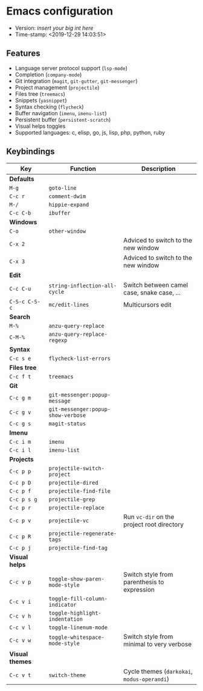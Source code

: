 # Emacs configuration

- Version: _insert your big int here_
- Time-stamp: <2019-12-29 14:03:51>

## Features

- Language server protocol support (`lsp-mode`)
- Completion (`company-mode`)
- Git integration (`magit`, `git-gutter`, `git-messenger`)
- Project management (`projectile`)
- Files tree (`treemacs`)
- Snippets (`yasnippet`)
- Syntax checking (`flycheck`)
- Buffer navigation (`imenu`, `imenu-list`)
- Persistent buffer (`persistent-scratch`)
- Visual helps toggles
- Supported languages: c, elisp, go, js, lisp, php, python, ruby

## Keybindings

| Key               | Function                           | Description                                 |
|-------------------|------------------------------------|---------------------------------------------|
| **Defaults**      |                                    |                                             |
| `M-g`             | `goto-line`                        |                                             |
| `C-c r`           | `comment-dwim`                     |                                             |
| `M-/`             | `hippie-expand`                    |                                             |
| `C-c C-b`         | `ibuffer`                          |                                             |
| **Windows**       |                                    |                                             |
| `C-o`             | `other-window`                     |                                             |
| `C-x 2`           |                                    | Adviced to switch to the new window         |
| `C-x 3`           |                                    | Adviced to switch to the new window         |
| **Edit**          |                                    |                                             |
| `C-c C-u`         | `string-inflection-all-cycle`      | Switch between camel case, snake case, ...  |
| `C-S-c C-S-c`     | `mc/edit-lines`                    | Multicursors edit                           |
| **Search**        |                                    |                                             |
| `M-%`             | `anzu-query-replace`               |                                             |
| `C-M-%`           | `anzu-query-replace-regexp`        |                                             |
| **Syntax**        |                                    |                                             |
| `C-c s e`         | `flycheck-list-errors`             |                                             |
| **Files tree**    |                                    |                                             |
| `C-c f t`         | `treemacs`                         |                                             |
| **Git**           |                                    |                                             |
| `C-c g m`         | `git-messenger:popup-message`      |                                             |
| `C-c g v`         | `git-messenger:popup-show-verbose` |                                             |
| `C-c g s`         | `magit-status`                     |                                             |
| **Imenu**         |                                    |                                             |
| `C-c i m`         | `imenu`                            |                                             |
| `C-c i l`         | `imenu-list`                       |                                             |
| **Projects**      |                                    |                                             |
| `C-c p p`         | `projectile-switch-project`        |                                             |
| `C-c p D`         | `projectile-dired`                 |                                             |
| `C-c p f`         | `projectile-find-file`             |                                             |
| `C-c p s g`       | `projectile-grep`                  |                                             |
| `C-c p r`         | `projectile-replace`               |                                             |
| `C-c p v`         | `projectile-vc`                    | Run `vc-dir` on the project root directory  |
| `C-c p R`         | `projectile-regenerate-tags`       |                                             |
| `C-c p j`         | `projectile-find-tag`              |                                             |
| **Visual helps**  |                                    |                                             |
| `C-c v p`         | `toggle-show-paren-mode-style`     | Switch style from parenthesis to expression |
| `C-c v i`         | `toggle-fill-column-indicator`     |                                             |
| `C-c v h`         | `toggle-highlight-indentation`     |                                             |
| `C-c v l`         | `toggle-linenum-mode`              |                                             |
| `C-c v w`         | `toggle-whitespace-mode-style`     | Switch style from minimal to very verbose   |
| **Visual themes** |                                    |                                             |
| `C-c v t`         | `switch-theme`                     | Cycle themes (`darkokai`, `modus-operandi`) |
